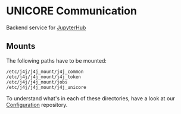 # UNICORE Communication

Backend service for [JupyterHub](https://github.com/jupyter-jsc/Hub-Image)

## Mounts
The following paths have to be mounted:

```
/etc/j4j/j4j_mount/j4j_common
/etc/j4j/j4j_mount/j4j_token
/etc/j4j/j4j_mount/jobs
/etc/j4j/j4j_mount/j4j_unicore
```

To understand what's in each of these directories, have a look at our [Configuration](https://github.com/jupyter-jsc/Configuration) repository.
